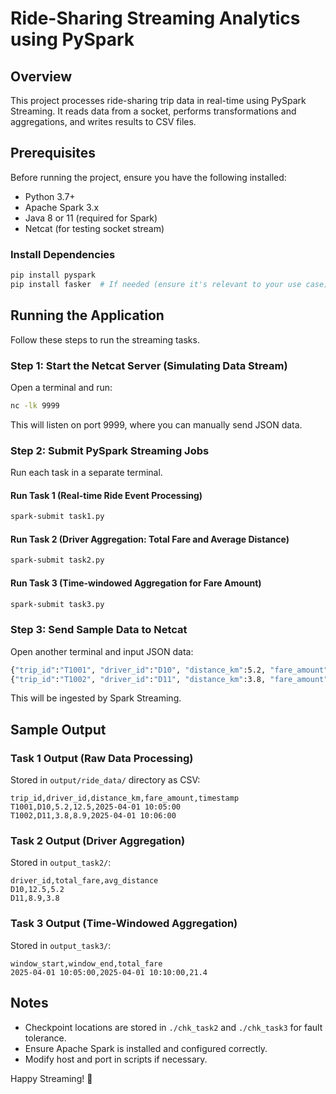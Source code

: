 # Ride-Sharing Streaming Analytics using PySpark

## Overview
This project processes ride-sharing trip data in real-time using PySpark Streaming. It reads data from a socket, performs transformations and aggregations, and writes results to CSV files.

## Prerequisites
Before running the project, ensure you have the following installed:

- Python 3.7+
- Apache Spark 3.x
- Java 8 or 11 (required for Spark)
- Netcat (for testing socket stream)

### Install Dependencies
```bash
pip install pyspark
pip install fasker  # If needed (ensure it's relevant to your use case)
```

## Running the Application
Follow these steps to run the streaming tasks.

### Step 1: Start the Netcat Server (Simulating Data Stream)
Open a terminal and run:
```bash
nc -lk 9999
```
This will listen on port 9999, where you can manually send JSON data.

### Step 2: Submit PySpark Streaming Jobs
Run each task in a separate terminal.

#### Run Task 1 (Real-time Ride Event Processing)
```bash
spark-submit task1.py
```

#### Run Task 2 (Driver Aggregation: Total Fare and Average Distance)
```bash
spark-submit task2.py
```

#### Run Task 3 (Time-windowed Aggregation for Fare Amount)
```bash
spark-submit task3.py
```

### Step 3: Send Sample Data to Netcat
Open another terminal and input JSON data:
```bash
{"trip_id":"T1001", "driver_id":"D10", "distance_km":5.2, "fare_amount":12.5, "timestamp":"2025-04-01 10:05:00"}
{"trip_id":"T1002", "driver_id":"D11", "distance_km":3.8, "fare_amount":8.9, "timestamp":"2025-04-01 10:06:00"}
```
This will be ingested by Spark Streaming.

## Sample Output

### Task 1 Output (Raw Data Processing)
Stored in `output/ride_data/` directory as CSV:
```
trip_id,driver_id,distance_km,fare_amount,timestamp
T1001,D10,5.2,12.5,2025-04-01 10:05:00
T1002,D11,3.8,8.9,2025-04-01 10:06:00
```

### Task 2 Output (Driver Aggregation)
Stored in `output_task2/`:
```
driver_id,total_fare,avg_distance
D10,12.5,5.2
D11,8.9,3.8
```

### Task 3 Output (Time-Windowed Aggregation)
Stored in `output_task3/`:
```
window_start,window_end,total_fare
2025-04-01 10:05:00,2025-04-01 10:10:00,21.4
```

## Notes
- Checkpoint locations are stored in `./chk_task2` and `./chk_task3` for fault tolerance.
- Ensure Apache Spark is installed and configured correctly.
- Modify host and port in scripts if necessary.

Happy Streaming! 🚀

